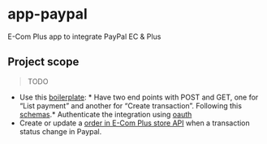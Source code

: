 # app-paypal
E-Com Plus app to integrate PayPal EC &amp; Plus

## Project scope

> TODO

* Use this [boilerplate](https://github.com/ecomclub/express-app-boilerplate): * Have two end points with POST and GET, one for “List payment” and another for “Create transaction”. Following this [schemas](https://github.com/ecomclub/modules-api/tree/master/docs).* Authenticate the integration using [oauth](https://developer.paypal.com/docs/api/overview/) 
* Create or update a [order in E-Com Plus store API](https://developers.e-com.plus/docs/api/#/store/orders/) when a transaction status change in Paypal.
